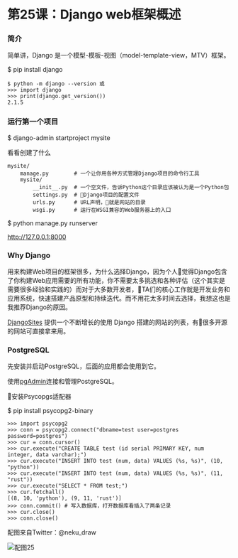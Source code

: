 # 第25课：Django web框架概述


### 简介
简单讲，Django 是一个模型-模板-视图（model-template-view，MTV）框架。

$ pip install django

```
$ python -m django --version 或
>>> import django
>>> print(django.get_version())
2.1.5
```

### 运行第一个项目
$ django-admin startproject mysite

看看创建了什么
```
mysite/
    manage.py        # 一个让你用各种方式管理Django项目的命令行工具
    mysite/
        __init__.py  # 一个空文件，告诉Python这个目录应该被认为是一个Python包
        settings.py  # Django项目的配置文件
        urls.py      # URL声明，就是网站的目录 
        wsgi.py      # 运行在WSGI兼容的Web服务器上的入口
```
$ python manage.py runserver

http://127.0.0.1:8000

### Why Django
用来构建Web项目的框架很多，为什么选择Django，因为个人觉得Django包含了你构建Web应用需要的所有功能，你不需要太多挑选和各种评估（这个其实是需要很多经验和实践的）而对于大多数开发者，TA们的核心工作就是开发业务和应用系统，快速搭建产品原型和持续迭代。而不用花太多时间去选择，我想这也是我推荐Django的原因。

[DjangoSites](https://www.djangosites.org/) 提供一个不断增长的使用 Django 搭建的网站的列表，有很多开源的网站可直接拿来用。

### PostgreSQL
先安装并启动PostgreSQL，后面的应用都会使用到它。

使用[pgAdmin](https://www.pgadmin.org/)连接和管理PostgreSQL。

安装Psycopgs适配器

$ pip install psycopg2-binary
```
>>> import psycopg2
>>> conn = psycopg2.connect("dbname=test user=postgres password=postgres")
>>> cur = conn.cursor()
>>> cur.execute("CREATE TABLE test (id serial PRIMARY KEY, num integer, data varchar);")
>>> cur.execute("INSERT INTO test (num, data) VALUES (%s, %s)", (10, "python"))
>>> cur.execute("INSERT INTO test (num, data) VALUES (%s, %s)", (11, "rust"))
>>> cur.execute("SELECT * FROM test;")
>>> cur.fetchall()
[(8, 10, 'python'), (9, 11, 'rust')]
>>> conn.commit() # 写入数据库，打开数据库看插入了两条记录
>>> cur.close()
>>> conn.close()
```
配图来自Twitter：@neku_draw

![配图25](https://wiki.huihoo.com/images/3/3c/Devopsgirls25.jpg)